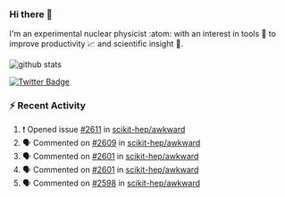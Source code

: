 ### Hi there 👋 

I'm an experimental nuclear physicist :atom: with an interest in tools :wrench: to improve productivity :chart_with_upwards_trend: and scientific insight :telescope:.

![github stats](https://github-readme-stats.vercel.app/api?username=agoose77&show_icons=true&hide_rank=true&hide_title=true&bg_color=30,e76445,904e95&text_color=efe3ec&icon_color=efe3ec)
<!--
**agoose77/agoose77** is a ✨ _special_ ✨ repository because its `README.md` (this file) appears on your GitHub profile.

Here are some ideas to get you started:

- 🔭 I’m currently working on ...
- 🌱 I’m currently learning ...
- 👯 I’m looking to collaborate on ...
- 🤔 I’m looking for help with ...
- 💬 Ask me about ...
- 📫 How to reach me: ...
- 😄 Pronouns: ...
- ⚡ Fun fact: ...
-->

[![Twitter Badge](https://img.shields.io/twitter/follow/agoose77?style=flat-square&logo=Twitter&logoColor=white&color=cornflowerblue)](https://twitter.com/agoose77)

### :zap: Recent Activity

<!--START_SECTION:activity-->
1. ❗ Opened issue [#2611](https://github.com/scikit-hep/awkward/issues/2611) in [scikit-hep/awkward](https://github.com/scikit-hep/awkward)
2. 🗣 Commented on [#2609](https://github.com/scikit-hep/awkward/issues/2609#issuecomment-1664298670) in [scikit-hep/awkward](https://github.com/scikit-hep/awkward)
3. 🗣 Commented on [#2601](https://github.com/scikit-hep/awkward/issues/2601#issuecomment-1662071670) in [scikit-hep/awkward](https://github.com/scikit-hep/awkward)
4. 🗣 Commented on [#2601](https://github.com/scikit-hep/awkward/issues/2601#issuecomment-1662017591) in [scikit-hep/awkward](https://github.com/scikit-hep/awkward)
5. 🗣 Commented on [#2598](https://github.com/scikit-hep/awkward/issues/2598#issuecomment-1661705374) in [scikit-hep/awkward](https://github.com/scikit-hep/awkward)
<!--END_SECTION:activity-->
